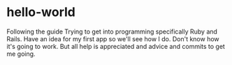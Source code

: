 # hello-world
Following the guide
Trying to get into programming specifically Ruby and Rails. Have an idea for my first app so we'll see how I do. Don't know how it's going to work. But all help is appreciated and advice and commits to get me going.

